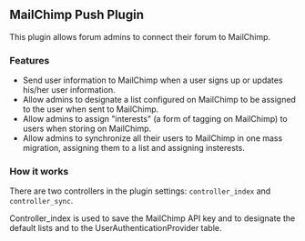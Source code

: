 ## MailChimp Push Plugin

This plugin allows forum admins to connect their forum to MailChimp.

### Features

 * Send user information to MailChimp when a user signs up or updates his/her user information.
 * Allow admins to designate a list configured on MailChimp to be assigned to the user when sent to MailChimp.
 * Allow admins to assign "interests" (a form of tagging on MailChimp) to users when storing on MailChimp.
 * Allow admins to synchronize all their users to MailChimp in one mass migration, assigning them to a list and assigning insterests.
 
### How it works

There are two controllers in the plugin settings: `controller_index` and `controller_sync`. 

Controller_index is used to save the MailChimp API key and to designate the default lists and to the UserAuthenticationProvider table.
